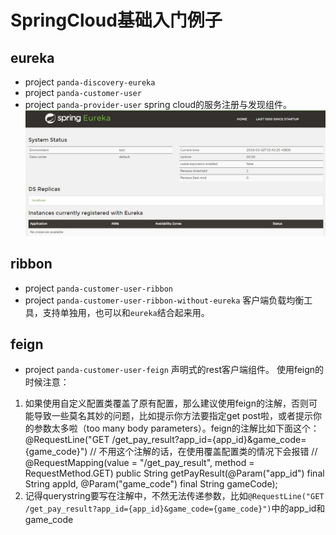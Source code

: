# SpringCloud基础入门例子

## eureka
* project `panda-discovery-eureka`
* project `panda-customer-user`
* project `panda-provider-user`
spring cloud的服务注册与发现组件。
![](https://github.com/kyo-qin/panda/blob/master/panda-resources/images/eureka01.jpg)

## ribbon
* project `panda-customer-user-ribbon`
* project `panda-customer-user-ribbon-without-eureka`
客户端负载均衡工具，支持单独用，也可以和`eureka`结合起来用。

## feign
* project `panda-customer-user-feign`
声明式的rest客户端组件。
使用feign的时候注意：
1. 如果使用自定义配置类覆盖了原有配置，那么建议使用feign的注解，否则可能导致一些莫名其妙的问题，比如提示你方法要指定get post啦，或者提示你的参数太多啦（too many body parameters）。feign的注解比如下面这个：
@RequestLine("GET /get_pay_result?app_id={app_id}&game_code={game_code}") // 不用这个注解的话，在使用覆盖配置类的情况下会报错
    // @RequestMapping(value = "/get_pay_result", method = RequestMethod.GET)
    public String getPayResult(@Param("app_id") final String appId,
            @Param("game_code") final String gameCode);
2. 记得querystring要写在注解中，不然无法传递参数，比如`@RequestLine("GET /get_pay_result?app_id={app_id}&game_code={game_code}")`中的app_id和game_code